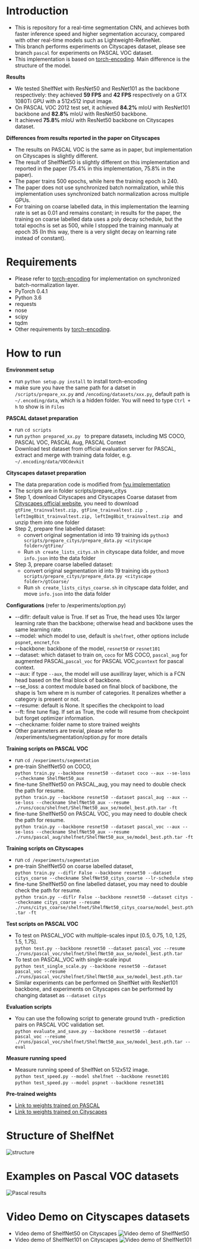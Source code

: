 # Introduction
* This is repository for a real-time segmentation CNN, and achieves both faster inference speed and higher segmentation accuracy, compared with other real-time models such as Lightweight-RefineNet.
* This branch performs experiments on Cityscapes dataset, please see branch ```pascal``` for experiments on PASCAL VOC dataset.
* This implementation is based on [torch-encoding](https://github.com/zhanghang1989/PyTorch-Encoding). Main difference is the structure of the model. 

**Results**
* We tested ShelfNet with ResNet50 and ResNet101 as the backbone respectively: they achieved **59 FPS** and **42 FPS** respectively on a GTX 1080Ti GPU with a 512x512 input image. 
* On PASCAL VOC 2012 test set, it achieved **84.2%** mIoU with ResNet101 backbone and **82.8%** mIoU with ResNet50 backbone.
* It achieved **75.8%** mIoU with ResNet50 backbone on Cityscapes dataset.

**Differences from results reported in the paper on Cityscapes**
* The results on PASCAL VOC is the same as in paper, but implementation on Cityscapes is slightly different.
* The result of ShelfNet50 is slightly different on this implementation and reported in the paper (75.4% in this implementation, 75.8% in the paper).
* The paper trains 500 epochs, while here the training epoch is 240.
* The paper does not use synchronized batch normalization, while this implementation uses synchronized batch normalization across multiple GPUs.
* For training on coarse labelled data, in this implementation the learning rate is set as 0.01 and remains constant; in results for the paper, the training on coarse labelled data uses a poly decay schedule, but the total epochs is set as 500, while I stopped the training mannualy at epoch 35 (In this way, there is a very slight decay on learning rate instead of constant).

# Requirements
* Please refer to [torch-encoding](https://github.com/zhanghang1989/PyTorch-Encoding) for implementation on synchronized batch-normalization layer.
* PyTorch 0.4.1 
* Python 3.6
* requests
* nose
* scipy
* tqdm
* Other requirements by [torch-encoding](https://github.com/zhanghang1989/PyTorch-Encoding).

# How to run
**Environment setup**
* run ```python setup.py install``` to install torch-encoding
* make sure you have the same path for a datset in ```/scripts/prepare_xx.py``` and ```/encoding/datasets/xxx.py```, default path is ```~/.encoding/data```, which is a hidden folder. You will need to type ```Ctrl + h``` to show is in ```Files```

**PASCAL dataset preparation**
* run ```cd scripts```
* run ```python prepared_xx.py ``` to prepare datasets, including MS COCO, PASCAL VOC, PASCAL Aug, PASCAL Context 
* Download test dataset from official evaluation server for PASCAL, extract and merge with training data folder, e.g. ```~/.encoding/data/VOCdevkit``` </br>

**Cityscapes dataset preparation**
* The data preparation code is modified from [fyu implementation](https://github.com/fyu/drn/tree/master/datasets/cityscapes)
* The scripts are in folder scripts/prepare_citys
* Step 1, download Cityscapes and Cityscapes Coarse dataset from [Cityscapes official website](https://www.cityscapes-dataset.com/downloads/), you need to download ```gtFine_trainvaltest.zip, gtFine_trainvaltest.zip , leftImg8bit_trainvaltest.zip, leftImg8bit_trainvaltest.zip ``` and unzip them into one folder 
* Step 2, prepare fine labelled dataset:</br>
  * convert original segmentation id into 19 training ids ```python3 scripts/prepare_citys/prepare_data.py <cityscape folder>/gtFine/```</br>
  * Run ```sh create_lists_citys.sh``` in cityscape data folder, and move ```info.json``` into the data folder
* Step 3, prepare coarse labelled dataset: <br>
  * convert original segmentation id into 19 training ids ```python3 scripts/prepare_citys/prepare_data.py <cityscape folder>/gtCoarse/```</br>
  * Run ```sh create_lists_citys_coarse.sh``` in cityscape data folder, and move ```info.json``` into the data folder
  
**Configurations** (refer to /experiments/option.py)</br>
* --diflr: default value is True. If set as True, the head uses 10x larger learning rate than the backbone; otherwise head and backbone uses the same learning rate.
* --model: which model to use, default is ```shelfnet```, other options include ```pspnet```, ```encnet```,```fcn```
* --backbone: backbone of the model, ```resnet50``` or ```resnet101```
* --dataset: which dataset to train on, ```coco``` for MS COCO, ```pascal_aug``` for augmented PASCAL,```pascal_voc``` for PASCAL VOC,```pcontext``` for pascal context.
* --aux: if type ```--aux```, the model will use auxilliray layer, which is a FCN head based on the final block of backbone.
* --se_loss: a context module based on final block of backbone, the shape is 1xm where m is number of categories. It penalizes whether a category is present or not.
* --resume: default is None. It specifies the checkpoint to load
* --ft: fine tune flag. If set as True, the code will resume from checkpoint but forget optimizer information.
* --checkname: folder name to store trained weights
* Other parameters are trevial, please refer to /experiments/segmentation/option.py for more details

**Training scripts on PASCAL VOC**
* run ```cd /experiments/segmentation```
* pre-train ShelfNet50 on COCO, </br>
```python train.py --backbone resnet50 --dataset coco --aux --se-loss --checkname ShelfNet50_aux```
* fine-tune ShelfNet50 on PASCAL_aug, you may need to double check the path for resume.</br>
```python train.py --backbone resnet50 --dataset pascal_aug --aux --se-loss --checkname ShelfNet50_aux --resume ./runs/coco/shelfnet/ShelfNet50_aux_se/model_best.pth.tar -ft```
* fine-tune ShelfNet50 on PASCAL VOC, you may need to double check the path for resume.</br>
```python train.py --backbone resnet50 --dataset pascal_voc --aux --se-loss --checkname ShelfNet50_aux --resume ./runs/pascal_aug/shelfnet/ShelfNet50_aux_se/model_best.pth.tar -ft```

**Training scripts on Cityscapes**
* run ```cd /experiments/segmentation```
* pre-train ShelfNet50 on coarse labelled dataset, </br>
```python train.py --diflr False --backbone resnet50 --dataset citys_coarse --checkname ShelfNet50_citys_coarse --lr-schedule step```
* fine-tune ShelfNet50 on fine labelled dataset, you may need to double check the path for resume.</br>
```python train.py --diflr False --backbone resnet50 --dataset citys --checkname citys_coarse --resume ./runs/citys_coarse/shelfnet/ShelfNet50_citys_coarse/model_best.pth.tar -ft```


**Test scripts on PASCAL VOC**
* To test on PASCAL_VOC with multiple-scales input \[0.5, 0.75, 1.0, 1.25, 1.5, 1.75\].</br>
```python test.py --backbone resnet50 --dataset pascal_voc --resume ./runs/pascal_voc/shelfnet/ShelfNet50_aux_se/model_best.pth.tar```
* To test on PASCAL_VOC with single-scale input</br>
```python test_single_scale.py --backbone resnet50 --dataset pascal_voc --resume ./runs/pascal_voc/shelfnet/ShelfNet50_aux_se/model_best.pth.tar```
* Similar experiments can be performed on ShelfNet with ResNet101 backbone, and experiments on Cityscapes can be performed by changing dataset as ```--dataset citys```

**Evaluation scripts**
* You can use the following script to generate ground truth - prediction pairs on PASCAL VOC validation set. </br>
```python evaluate_and_save.py --backbone resnet50 --dataset pascal_voc --resume ./runs/pascal_voc/shelfnet/ShelfNet50_aux_se/model_best.pth.tar --eval```

**Measure running speed**
* Measure running speed of ShelfNet on 512x512 image. </br>
```python test_speed.py --model shelfnet --backbone resnet101```</br>
```python test_speed.py --model pspnet --backbone resnet101```</br>

**Pre-trained weights**
* [Link to weights trained on PASCAL](https://drive.google.com/drive/folders/1k23TpBDsP9_gnb3LZlEcYyF4yoVzW99Z?usp=sharing)
* [Link to weights trained on Cityscapes](https://drive.google.com/drive/folders/1xwqJvmOw4BxiHrch8eWrBjUO_PyIBzQ-?usp=sharing)

# Structure of ShelfNet
![structure](video_demo/shelfnet.png) </br>


# Examples on Pascal VOC datasets
![Pascal results](video_demo/Pascal_results.png) </br>
# Video Demo on Cityscapes datasets
* Video demo of ShelfNet50 on Cityscapes
![Video demo of ShelfNet50](video_demo/shelfnet50_demo.gif) 
* Video demo of ShelfNet101 on Cityscapes
![Video demo of ShelfNet101](video_demo/shelfnet101_demo.gif)

